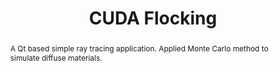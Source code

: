---
layout: post
comments: true
categories: Computer-Graphics
title: "CUDA Flocking"
img: /images/raytracing.jpg
abstract: "A Qt based simple ray tracing application. Applied Monte Carlo method to simulate diffuse materials."
tags: Qt ray-tracing
link: "https://github.com/immiao/Project3-CUDA-Path-Tracer"
---